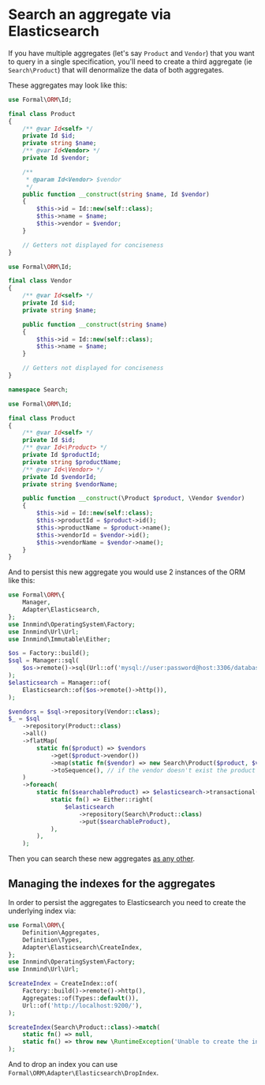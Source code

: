 # Search an aggregate via Elasticsearch

If you have multiple aggregates (let's say `Product` and `Vendor`) that you want to query in a single specification, you'll need to create a third aggregate (ie `Search\Product`) that will denormalize the data of both aggregates.

These aggregates may look like this:

```php
use Formal\ORM\Id;

final class Product
{
    /** @var Id<self> */
    private Id $id;
    private string $name;
    /** @var Id<Vendor> */
    private Id $vendor;

    /**
     * @param Id<Vendor> $vendor
     */
    public function __construct(string $name, Id $vendor)
    {
        $this->id = Id::new(self::class);
        $this->name = $name;
        $this->vendor = $vendor;
    }

    // Getters not displayed for conciseness
}
```

```php
use Formal\ORM\Id;

final class Vendor
{
    /** @var Id<self> */
    private Id $id;
    private string $name;

    public function __construct(string $name)
    {
        $this->id = Id::new(self::class);
        $this->name = $name;
    }

    // Getters not displayed for conciseness
}
```

```php
namespace Search;

use Formal\ORM\Id;

final class Product
{
    /** @var Id<self> */
    private Id $id;
    /** @var Id<\Product> */
    private Id $productId;
    private string $productName;
    /** @var Id<\Vendor> */
    private Id $vendorId;
    private string $vendorName;

    public function __construct(\Product $product, \Vendor $vendor)
    {
        $this->id = Id::new(self::class);
        $this->productId = $product->id();
        $this->productName = $product->name();
        $this->vendorId = $vendor->id();
        $this->vendorName = $vendor->name();
    }
}
```

And to persist this new aggregate you would use 2 instances of the ORM like this:

```php
use Formal\ORM\{
    Manager,
    Adapter\Elasticsearch,
};
use Innmind\OperatingSystem\Factory;
use Innmind\Url\Url;
use Innmind\Immutable\Either;

$os = Factory::build();
$sql = Manager::sql(
    $os->remote()->sql(Url::of('mysql://user:password@host:3306/database?charset=utf8mb4')),
);
$elasticsearch = Manager::of(
    Elasticsearch::of($os->remote()->http()),
);

$vendors = $sql->repository(Vendor::class);
$_ = $sql
    ->repository(Product::class)
    ->all()
    ->flatMap(
        static fn($product) => $vendors
            ->get($product->vendor())
            ->map(static fn($vendor) => new Search\Product($product, $vendor))
            ->toSequence(), // if the vendor doesn't exist the product is discarded
    )
    ->foreach(
        static fn($searchableProduct) => $elasticsearch->transactional(
            static fn() => Either::right(
                $elasticsearch
                    ->repository(Search\Product::class)
                    ->put($searchableProduct),
            ),
        ),
    );
```

Then you can search these new aggregates [as any other](retrieve_aggregates.md).

## Managing the indexes for the aggregates

In order to persist the aggregates to Elasticsearch you need to create the underlying index via:

```php
use Formal\ORM\{
    Definition\Aggregates,
    Definition\Types,
    Adapter\Elasticsearch\CreateIndex,
};
use Innmind\OperatingSystem\Factory;
use Innmind\Url\Url;

$createIndex = CreateIndex::of(
    Factory::build()->remote()->http(),
    Aggregates::of(Types::default()),
    Url::of('http://localhost:9200/'),
);

$createIndex(Search\Product::class)->match(
    static fn() => null,
    static fn() => throw new \RuntimeException('Unable to create the index'),
);
```

And to drop an index you can use `Formal\ORM\Adapter\Elasticsearch\DropIndex`.
